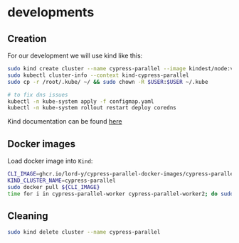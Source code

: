 # developments

## Creation
For our development we will use kind like this:

```bash
sudo kind create cluster --name cypress-parallel --image kindest/node:v1.22.0 --wait 5m --config kind-config.yaml
sudo kubectl cluster-info --context kind-cypress-parallel
sudo cp -r /root/.kube/ ~/ && sudo chown -R $USER:$USER ~/.kube

# to fix dns issues
kubectl -n kube-system apply -f configmap.yaml
kubectl -n kube-system rollout restart deploy coredns
```

Kind documentation can be found [here](https://kind.sigs.k8s.io/docs/user/quick-start/)

## Docker images

Load docker image into `Kind`:
```bash
CLI_IMAGE=ghcr.io/lord-y/cypress-parallel-docker-images/cypress-parallel-docker-images:10.10.0-0.3.0
KIND_CLUSTER_NAME=cypress-parallel
sudo docker pull ${CLI_IMAGE}
time for i in cypress-parallel-worker cypress-parallel-worker2; do sudo kind load docker-image ${CLI_IMAGE} --name ${KIND_CLUSTER_NAME} --nodes $i;done
```

## Cleaning

```bash
sudo kind delete cluster --name cypress-parallel
```

